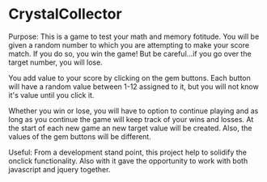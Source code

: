 # CrystalCollector

Purpose: This is a game to test your math and memory fotitude. You will be given a random number to which you are attempting to make your score match. If you do so, you win the game! But be careful...if you go over the target number, you will lose. 

You add value to your score by clicking on the gem buttons. Each button will have a random value between 1-12 assigned to it, but you will not know it's value until you click it.

Whether you win or lose, you will have to option to continue playing and as long as you continue the game will keep track of your wins and losses. At the start of each new game an new target value will be created. Also, the values of the gem buttons will be different.

Useful: From a development stand point, this project help to solidify the onclick functionality. Also with it gave the opportunity to work with both javascript and jquery together.